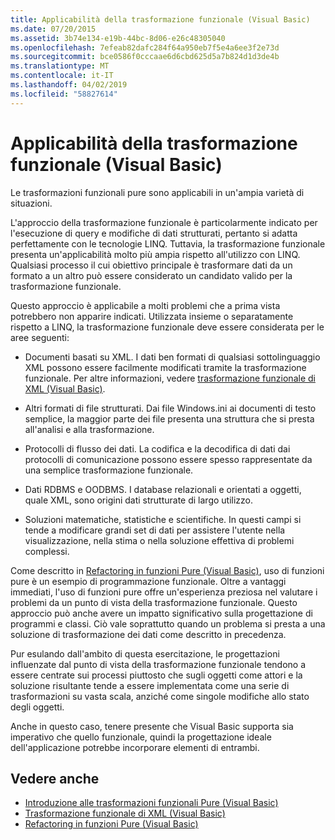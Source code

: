 ```yaml
---
title: Applicabilità della trasformazione funzionale (Visual Basic)
ms.date: 07/20/2015
ms.assetid: 3b74e134-e19b-44bc-8d06-e26c48305040
ms.openlocfilehash: 7efeab82dafc284f64a950eb7f5e4a6ee3f2e73d
ms.sourcegitcommit: bce0586f0cccaae6d6cbd625d5a7b824d1d3de4b
ms.translationtype: MT
ms.contentlocale: it-IT
ms.lasthandoff: 04/02/2019
ms.locfileid: "58827614"
---
```

# <a name="applicability-of-functional-transformation-visual-basic"></a>Applicabilità della trasformazione funzionale (Visual Basic)
Le trasformazioni funzionali pure sono applicabili in un'ampia varietà di situazioni.  
  
 L'approccio della trasformazione funzionale è particolarmente indicato per l'esecuzione di query e modifiche di dati strutturati, pertanto si adatta perfettamente con le tecnologie LINQ. Tuttavia, la trasformazione funzionale presenta un'applicabilità molto più ampia rispetto all'utilizzo con LINQ. Qualsiasi processo il cui obiettivo principale è trasformare dati da un formato a un altro può essere considerato un candidato valido per la trasformazione funzionale.  
  
 Questo approccio è applicabile a molti problemi che a prima vista potrebbero non apparire indicati. Utilizzata insieme o separatamente rispetto a LINQ, la trasformazione funzionale deve essere considerata per le aree seguenti:  
  
-   Documenti basati su XML. I dati ben formati di qualsiasi sottolinguaggio XML possono essere facilmente modificati tramite la trasformazione funzionale. Per altre informazioni, vedere [trasformazione funzionale di XML (Visual Basic)](../../../../visual-basic/programming-guide/concepts/linq/functional-transformation-of-xml.md).  
  
-   Altri formati di file strutturati. Dai file Windows.ini ai documenti di testo semplice, la maggior parte dei file presenta una struttura che si presta all'analisi e alla trasformazione.  
  
-   Protocolli di flusso dei dati. La codifica e la decodifica di dati dai protocolli di comunicazione possono essere spesso rappresentate da una semplice trasformazione funzionale.  
  
-   Dati RDBMS e OODBMS. I database relazionali e orientati a oggetti, quale XML, sono origini dati strutturate di largo utilizzo.  
  
-   Soluzioni matematiche, statistiche e scientifiche. In questi campi si tende a modificare grandi set di dati per assistere l'utente nella visualizzazione, nella stima o nella soluzione effettiva di problemi complessi.  
  
 Come descritto in [Refactoring in funzioni Pure (Visual Basic)](../../../../visual-basic/programming-guide/concepts/linq/refactoring-into-pure-functions.md), uso di funzioni pure è un esempio di programmazione funzionale. Oltre a vantaggi immediati, l'uso di funzioni pure offre un'esperienza preziosa nel valutare i problemi da un punto di vista della trasformazione funzionale. Questo approccio può anche avere un impatto significativo sulla progettazione di programmi e classi. Ciò vale soprattutto quando un problema si presta a una soluzione di trasformazione dei dati come descritto in precedenza.  
  
 Pur esulando dall'ambito di questa esercitazione, le progettazioni influenzate dal punto di vista della trasformazione funzionale tendono a essere centrate sui processi piuttosto che sugli oggetti come attori e la soluzione risultante tende a essere implementata come una serie di trasformazioni su vasta scala, anziché come singole modifiche allo stato degli oggetti.  
  
 Anche in questo caso, tenere presente che Visual Basic supporta sia imperativo che quello funzionale, quindi la progettazione ideale dell'applicazione potrebbe incorporare elementi di entrambi.  
  
## <a name="see-also"></a>Vedere anche

- [Introduzione alle trasformazioni funzionali Pure (Visual Basic)](../../../../visual-basic/programming-guide/concepts/linq/introduction-to-pure-functional-transformations.md)
- [Trasformazione funzionale di XML (Visual Basic)](../../../../visual-basic/programming-guide/concepts/linq/functional-transformation-of-xml.md)
- [Refactoring in funzioni Pure (Visual Basic)](../../../../visual-basic/programming-guide/concepts/linq/refactoring-into-pure-functions.md)
